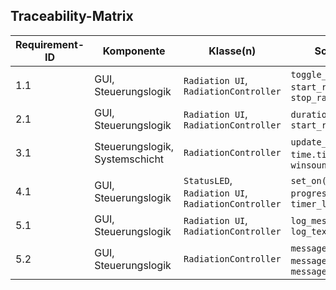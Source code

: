 ## Traceability-Matrix 
| **Requirement-ID** | **Komponente**                 | **Klasse(n)**                                                  | **Schnittstelle(n)**                                                                      |
|--------------------|--------------------------------|----------------------------------------------------------------|-------------------------------------------------------------------------------------------|
| 1.1                | GUI, Steuerungslogik           | ```Radiation UI```, ```RadiationController```                  | ```toggle_radiation()```, ```start_radiation()```, ```stop_radiation()```                 |
| 2.1                | GUI, Steuerungslogik           | ```Radiation UI```, ```RadiationController```                  | ```duration_entry.get()```, ```start_radiation()```                                       |
| 3.1                | Steuerungslogik, Systemschicht | ```RadiationController```                                      | ```update_timer()```, ```time.time()```, ```winsound.Beep()```                            |
| 4.1                | GUI, Steuerungslogik           | ```StatusLED```, ```Radiation UI```, ```RadiationController``` | ```set_on()```, ```set_off()```, ```progress['value']```, ```timer_label.config()```      |
| 5.1                | GUI, Steuerungslogik           | ```Radiation UI```, ```RadiationController```                  | ```log_message()```, ```log_text.insert()```                                              |
| 5.2                | GUI, Steuerungslogik           | ```RadiationController```                                      | ```messagebox.showerror()```, ```messagebox.showinfo()```, ```messagebox.showwarning()``` |